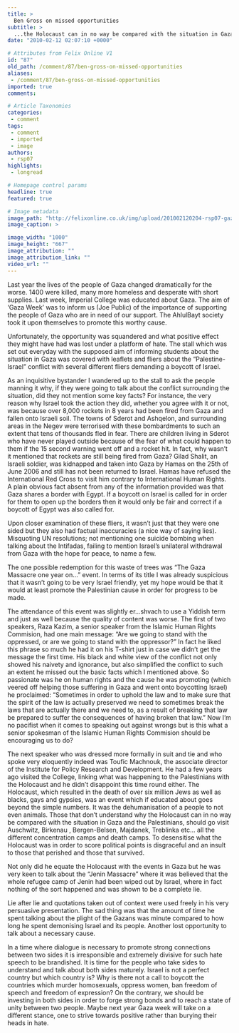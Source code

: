 ```yaml
---
title: >
  Ben Gross on missed opportunities
subtitle: >
  ...the Holocaust can in no way be compared with the situation in Gaza
date: "2010-02-12 02:07:10 +0000"

# Attributes from Felix Online V1
id: "87"
old_path: /comment/87/ben-gross-on-missed-opportunities
aliases:
 - /comment/87/ben-gross-on-missed-opportunities
imported: true
comments:

# Article Taxonomies
categories:
 - comment
tags:
 - comment
 - imported
 - image
authors:
 - rsp07
highlights:
 - longread

# Homepage control params
headline: true
featured: true

# Image metadata
image_path: "http://felixonline.co.uk/img/upload/201002120204-rsp07-gazzarun.jpg"
image_caption: >

image_width: "1000"
image_height: "667"
image_attribution: ""
image_attribution_link: ""
video_url: ""
---
```


Last year the lives of the people of Gaza changed dramatically for the worse. 1400 were killed, many more homeless and desperate with short supplies. Last week, Imperial College was educated about Gaza. The aim of ‘Gaza Week’ was to inform us (Joe Public) of the importance of supporting the people of Gaza who are in need of our support. The AhlulBayt society took it upon themselves to promote this worthy cause.

Unfortunately, the opportunity was squandered and what positive effect they might have had was lost under a platform of hate. The stall which was set out everyday with the supposed aim of informing students about the situation in Gaza was covered with leaflets and fliers about the “Palestine-Israel” conflict with several different fliers demanding a boycott of Israel.

As an inquisitive bystander I wandered up to the stall to ask the people manning it why, if they were going to talk about the conflict surrounding the situation, did they not mention some key facts? For instance, the very reason why Israel took the action they did, whether you agree with it or not, was because over 8,000 rockets in 8 years had been fired from Gaza and fallen onto Israeli soil. The towns of Sderot and Ashqelon, and surrounding areas in the Negev were terrorised with these bombardments to such an extent that tens of thousands fled in fear. There are children living in Sderot who have never played outside because of the fear of what could happen to them if the 15 second warning went off and a rocket hit. In fact, why wasn’t it mentioned that rockets are still being fired from Gaza? Gilad Shalit, an Israeli soldier, was kidnapped and taken into Gaza by Hamas on the 25th of June 2006 and still has not been returned to Israel. Hamas have refused the International Red Cross to visit him contrary to International Human Rights. A plain obvious fact absent from any of the information provided was that Gaza shares a border with Egypt. If a boycott on Israel is called for in order for them to open up the borders then it would only be fair and correct if a boycott of Egypt was also called for.

Upon closer examination of these fliers, it wasn’t just that they were one sided but they also had factual inaccuracies (a nice way of saying lies). Misquoting UN resolutions; not mentioning one suicide bombing when talking about the Intifadas, failing to mention Israel’s unilateral withdrawal from Gaza with the hope for peace, to name a few.

The one possible redemption for this waste of trees was “The Gaza Massacre one year on...” event. In terms of its title I was already suspicious that it wasn’t going to be very Israel friendly, yet my hope would be that it would at least promote the Palestinian cause in order for progress to be made.

The attendance of this event was slightly er...shvach to use a Yiddish term and just as well because the quality of content was worse. The first of two speakers, Raza Kazim, a senior speaker from the Islamic Human Rights Commision, had one main message: “Are we going to stand with the oppressed, or are we going to stand with the oppressor?” In fact he liked this phrase so much he had it on his T-shirt just in case we didn’t get the message the first time. His black and white view of the conflict not only showed his naivety and ignorance, but also simplified the conflict to such an extent he missed out the basic facts which I mentioned above.
 So passionate was he on human rights and the cause he was promoting (which veered off helping those suffering in Gaza and went onto boycotting Israel) he proclaimed: “Sometimes in order to uphold the law and to make sure that the spirit of the law is actually preserved we need to sometimes break the laws that are actually there and we need to, as a result of breaking that law be prepared to suffer the consequences of having broken that law.” Now I’m no pacifist when it comes to speaking out against wrongs but is this what a senior spokesman of the Islamic Human Rights Commision should be encouraging us to do?

The next speaker who was dressed more formally in suit and tie and who spoke very eloquently indeed was Toufic Machnouk, the associate director of the Institute for Policy Research and Development. He had a few years ago visited the College, linking what was happening to the Palestinians with the Holocaust and he didn’t disappoint this time round either. The Holocaust, which resulted in the death of over six million Jews as well as blacks, gays and gypsies, was an event which if educated about goes beyond the simple numbers. It was the dehumanisation of a people to not even animals. Those that don’t understand why the Holocaust can in no way be compared with the situation in Gaza and the Palestinians, should go visit Auschwitz, Birkenau , Bergen-Belsen, Majdanek, Treblinka etc... all the different concentration camps and death camps. To desensitise what the Holocaust was in order to score political points is disgraceful and an insult to those that perished and those that survived.

Not only did he equate the Holocaust with the events in Gaza but he was very keen to talk about the “Jenin Massacre” where it was believed that the whole refugee camp of Jenin had been wiped out by Israel, where in fact nothing of the sort happened and was shown to be a complete lie.

Lie after lie and quotations taken out of context were used freely in his very persuasive presentation. The sad thing was that the amount of time he spent talking about the plight of the Gazans was minute compared to how long he spent demonising Israel and its people. Another lost opportunity to talk about a necessary cause.

In a time where dialogue is necessary to promote strong connections between two sides it is irresponsible and extremely divisive for such hate speech to be brandished. It is time for the people who take sides to understand and talk about both sides maturely. Israel is not a perfect country but which country is? Why is there not a call to boycott the countries which murder homosexuals, oppress women, ban freedom of speech and freedom of expression? On the contrary, we should be investing in both sides in order to forge strong bonds and to reach a state of unity between two people. Maybe next year Gaza week will take on a different stance, one to strive towards positive rather than burying their heads in hate.
